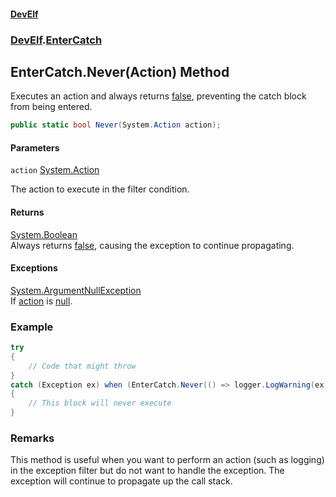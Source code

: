 #### [DevElf](README.md 'README')
### [DevElf](DevElf.md 'DevElf').[EnterCatch](EnterCatch.md 'DevElf\.EnterCatch')

## EnterCatch\.Never\(Action\) Method

Executes an action and always returns [false](https://docs.microsoft.com/en-us/dotnet/csharp/language-reference/builtin-types/bool 'https://docs\.microsoft\.com/en\-us/dotnet/csharp/language\-reference/builtin\-types/bool'), preventing
the catch block from being entered\.

```csharp
public static bool Never(System.Action action);
```
#### Parameters

<a name='DevElf.EnterCatch.Never(System.Action).action'></a>

`action` [System\.Action](https://learn.microsoft.com/en-us/dotnet/api/system.action 'System\.Action')

The action to execute in the filter condition\.

#### Returns
[System\.Boolean](https://learn.microsoft.com/en-us/dotnet/api/system.boolean 'System\.Boolean')  
Always returns [false](https://docs.microsoft.com/en-us/dotnet/csharp/language-reference/builtin-types/bool 'https://docs\.microsoft\.com/en\-us/dotnet/csharp/language\-reference/builtin\-types/bool'), causing the exception to continue
propagating\.

#### Exceptions

[System\.ArgumentNullException](https://learn.microsoft.com/en-us/dotnet/api/system.argumentnullexception 'System\.ArgumentNullException')  
If [action](EnterCatch.Never.TDCCB41YVHYEQW8AZPJI45OC5.md#DevElf.EnterCatch.Never(System.Action).action 'DevElf\.EnterCatch\.Never\(System\.Action\)\.action') is [null](https://docs.microsoft.com/en-us/dotnet/csharp/language-reference/keywords/null 'https://docs\.microsoft\.com/en\-us/dotnet/csharp/language\-reference/keywords/null')\.

### Example

```csharp
try
{
    // Code that might throw
}
catch (Exception ex) when (EnterCatch.Never(() => logger.LogWarning(ex)))
{
    // This block will never execute
}
```

### Remarks
This method is useful when you want to perform an action \(such as logging\)
in the exception filter but do not want to handle the exception\. The
exception will continue to propagate up the call stack\.